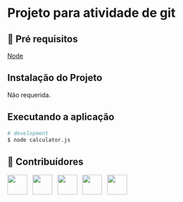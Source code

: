 # Projeto para atividade de git

## 🔐 Pré requisitos

<a href="https://nodejs.dev/">Node</a> &nbsp;

## Instalação do Projeto

Não requerida.

## Executando a aplicação

```bash
# development
$ node calculator.js
```

## 🤝 Contribuídores

<a href="https://github.com/pedropereiradev"><img src="https://github.com/pedropereiradev.png" width="45" height="45"></a> &nbsp;
<a href="https://github.com/eduardostxr"><img src="https://github.com/eduardostxr.png" width="45" height="45"></a> &nbsp;
<a href="https://github.com/frmateus"><img src="https://github.com/frmateus.png" width="45" height="45"></a> &nbsp;
<a href="https://github.com/juniord8"><img src="https://github.com/juniord8.png" width="45" height="45"></a> &nbsp;
<a href="https://github.com/Patrick-Alm"><img src="https://github.com/Patrick-Alm.png" width="45" height="45"></a> &nbsp;
